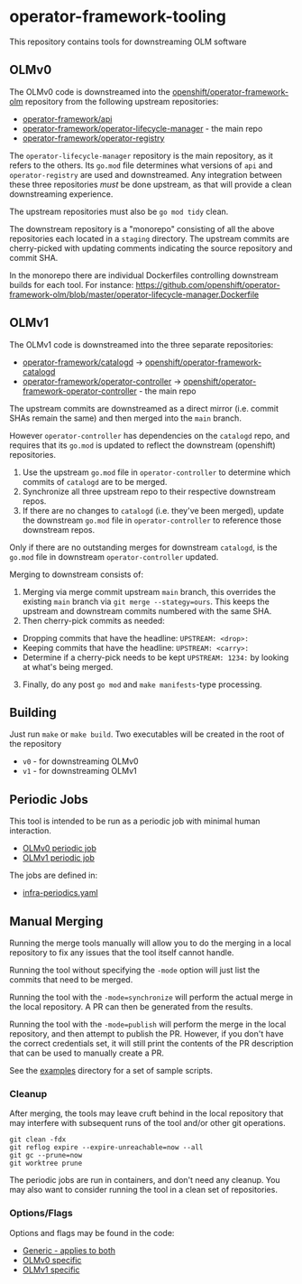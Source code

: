 # operator-framework-tooling

This repository contains tools for downstreaming OLM software

## OLMv0

The OLMv0 code is downstreamed into the [openshift/operator-framework-olm](https://github.com/openshift/operator-framework-olm) repository from the following upstream repositories:

* [operator-framework/api](https://github.com/operator-framework/api)
* [operator-framework/operator-lifecycle-manager](https://github.com/operator-framework/operator-lifecycle-manager) - the main repo
* [operator-framework/operator-registry](https://github.com/operator-framework/operator-registry)

The `operator-lifecycle-manager` repository is the main repository, as it refers to the others. Its `go.mod` file determines what versions of `api` and `operator-registry` are used and downstreamed. Any integration between these three repositories _must_ be done upstream, as that will provide a clean downstreaming experience.

The upstream repositories must also be `go mod tidy` clean.

The downstream repository is a "monorepo" consisting of all the above repositories each located in a `staging` directory. The upstream commits are cherry-picked with updating comments indicating the source repository and commit SHA. 

In the monorepo there are individual Dockerfiles controlling downstream builds for each tool. For instance: https://github.com/openshift/operator-framework-olm/blob/master/operator-lifecycle-manager.Dockerfile

## OLMv1

The OLMv1 code is downstreamed into the three separate repositories:

* [operator-framework/catalogd](https://github.com/operator-framework/catalogd) -> [openshift/operator-framework-catalogd](https://github.com/openshift/operator-framework-catalogd)
* [operator-framework/operator-controller](https://github.com/operator-framework/operator-controller) -> [openshift/operator-framework-operator-controller](https://github.com/openshift/operator-framework-operator-controller) - the main repo

The upstream commits are downstreamed as a direct mirror (i.e. commit SHAs remain the same) and then merged into the `main` branch.

However `operator-controller` has dependencies on the `catalogd` repo, and requires that its `go.mod` is updated to reflect the downstream (openshift) repositories.
1. Use the upstream `go.mod` file in `operator-controller` to determine which commits of `catalogd` are to be merged.
2. Synchronize all three upstream repo to their respective downstream repos.
3. If there are no changes to `catalogd` (i.e. they've been merged), update the downstream `go.mod` file in `operator-controller` to reference those downstream repos.

Only if there are no outstanding merges for downstream `catalogd`, is the `go.mod` file in downstream `operator-controller` updated.

Merging to downstream consists of:
1. Merging via merge commit upstream `main` branch, this overrides the existing `main` branch via `git merge --stategy=ours`. This keeps the upstream and downstream commits numbered with the same SHA.
2. Then cherry-pick commits as needed:
  * Dropping commits that have the headline: `UPSTREAM: <drop>:`
  * Keeping commits that have the headline: `UPSTREAM: <carry>:`
  * Determine if a cherry-pick needs to be kept `UPSTREAM: 1234:` by looking at what's being merged.
3. Finally, do any post `go mod` and `make manifests`-type processing.

## Building

Just run `make` or `make build`. Two executables will be created in the root of the repository

* `v0` - for downstreaming OLMv0
* `v1` - for downstreaming OLMv1

## Periodic Jobs

This tool is intended to be run as a periodic job with minimal human interaction.

* [OLMv0 periodic job](https://prow.ci.openshift.org/?job=periodic-auto-olm-downstreaming)
* [OLMv1 periodic job](https://prow.ci.openshift.org/?job=periodic-auto-olm-v1-downstreaming)

The jobs are defined in:

* [infra-periodics.yaml](https://github.com/openshift/release/blob/master/ci-operator/jobs/infra-periodics.yaml)

## Manual Merging

Running the merge tools manually will allow you to do the merging in a local repository to fix any issues that the tool itself cannot handle.

Running the tool without specifying the `-mode` option will just list the commits that need to be merged.

Running the tool with the `-mode=synchronize` will perform the actual merge in the local repository. A PR can then be generated from the results.

Running the tool with the `-mode=publish` will perform the merge in the local repository, and then attempt to publish the PR. However, if you don't have the correct credentials set, it will still print the contents of the PR description that can be used to manually create a PR.

See the [examples](https://github.com/openshift/operator-framework-tooling/tree/main/examples) directory for a set of sample scripts.

### Cleanup

After merging, the tools may leave cruft behind in the local repository that may interfere with subsequent runs of the tool and/or other git operations.

```
git clean -fdx
git reflog expire --expire-unreachable=now --all
git gc --prune=now
git worktree prune
```
The periodic jobs are run in containers, and don't need any cleanup. You may also want to consider running the tool in a clean set of repositories.

### Options/Flags

Options and flags may be found in the code:

* [Generic - applies to both](https://github.com/search?q=repo%3Aopenshift%2Foperator-framework-tooling+path%3Apkg%2Fflags%2F*.go+%2Ffs%5C..%2BVar%2F&type=code)
* [OLMv0 specific](https://github.com/search?q=repo%3Aopenshift%2Foperator-framework-tooling+path%3Apkg%2Fv0%2F*.go+%2Ffs%5C..%2BVar%2F&type=code)
* [OLMv1 specific](https://github.com/search?q=repo%3Aopenshift%2Foperator-framework-tooling+path%3Apkg%2Fv1%2F*.go+%2Ffs%5C..%2BVar%2F&type=code)
